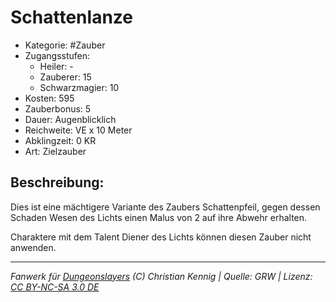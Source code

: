 # Schattenlanze

- Kategorie: #Zauber
- Zugangsstufen:
  - Heiler: -
  - Zauberer: 15
  - Schwarzmagier: 10
- Kosten: 595
- Zauberbonus: 5
- Dauer: Augenblicklich
- Reichweite: VE x 10 Meter
- Abklingzeit: 0 KR
- Art: Zielzauber

## Beschreibung:

Dies ist eine mächtigere Variante des Zaubers Schattenpfeil, gegen dessen Schaden Wesen des Lichts einen Malus von 2 auf ihre Abwehr erhalten.

Charaktere mit dem Talent Diener des Lichts können diesen Zauber nicht anwenden.

---

_Fanwerk für [Dungeonslayers](https://www.dungeonslayers.net/) (C) Christian Kennig | Quelle: GRW | Lizenz: [CC BY-NC-SA 3.0 DE](https://creativecommons.org/licenses/by-nc-sa/3.0/de/)_
